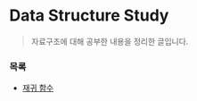 # Data Structure Study
> 자료구조에 대해 공부한 내용을 정리한 글입니다.

### 목록
- [재귀 함수](https://github.com/malgamlee/Study/blob/main/Data%20Structure/%EC%9E%AC%EA%B7%80%ED%95%A8%EC%88%98.md)

